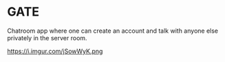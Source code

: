 # GATE
Chatroom app where one can create an account and talk with anyone else privately in the server room.


https://i.imgur.com/jSowWyK.png
